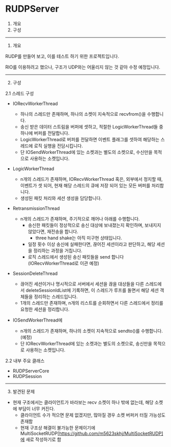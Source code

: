 # RUDPServer

1. 개요
2. 구성

---

1. 개요

RUDP를 만들어 보고, 이를 테스트 하기 위한 프로젝트입니다.

RIO를 이용하려고 했으나, 구조가 UDP와는 어울리지 않는 것 같아 수정 예정입니다.

---

2. 구성

2.1 스레드 구성

* IORecvWorkerThread
  * 하나의 스레드만 존재하며, 하나의 소켓이 지속적으로 recvfrom()을 수행합니다.
  * 송신 받은 데이터 스트림을 버퍼에 셋하고, 적절한 LogicWorkerThread들 중 하나에 버퍼를 전달합니다.
  * LogicWorkerThread로 버퍼를 전달하면 이벤트 플래그를 셋하여 해당하는 스레드에 로직 실행을 전담시킵니다.
  * 단 IOSendWorkerThread에 있는 소켓과는 별도의 소켓으로, 수신만을 목적으로 사용하는 소켓입니다.

* LogicWorkerThread
  * n개의 스레드가 존재하며, IORecvWorkerThread 혹은, 외부에서 정지할 때, 이벤트가 셋 되어, 현재 해당 스레드의 큐에 저장 되어 있는 모든 버퍼를 처리합니다.
  * 생성된 패킷 처리와 세션 생성을 담당합니다.

* RetransmissionThread
  * n개의 스레드가 존재하며, 주기적으로 깨어나 아래를 수행합니다.
    * 송신한 패킷들이 정상적으로 송신 대상에 보내졌는지 확인하며, 보내지지 않았다면, 재전송을 합니다.
      * three hand shake는 아직 미구현 상태입니다.
    * 일정 횟수 이상 송신에 실패한다면, 끊어진 세션이라고 판단하고, 해당 세션을 정리하는 과정을 거칩니다.
    * 로직 스레드에서 생성된 송신 패킷들을 send 합니다(IORecvWorkerThread로 이관 예정)

* SessionDeleteThread
  * 끊어진 세션이거나 명시적으로 서버에서 세션을 끊을 대상들을 다른 스레드에서 deleteSessionIdList에 기록하면, 이 스레드가 루프를 돌면서 해당 세션 객체들을 정리하는 스레드입니다.
  * 1개의 스레드만 존재하며, n개의 리스트를 순회하면서 다른 스레드에서 정리를 요청한 세션을 정리합니다.

* IOSendWorkerThread에
  * n개의 스레드가 존재하며, 하나의 소켓이 지속적으로 sendto()를 수행합니다.(예정)
  * 단 IORecvWorkerThread에 있는 소켓과는 별도의 소켓으로, 송신만을 목적으로 사용하는 소켓입니다.

2.2 내부 주요 클래스 

* RUDPServerCore
* RUDPSession

---

3. 발견된 문제

* 현재 구조에서는 클라이언트가 바라보는 recv 소켓이 하나 밖에 없는데, 해당 소켓에 부담이 너무 커진다.
  * 클라이언트 수가 적으면 문제 없겠지만, 많아질 경우 소켓 버퍼커 터질 가능성도 존재함
  * 현재 구조상 해결이 불가능한 문제이기에 MultiSocketRUDP[https://github.com/m5623skhj/MultiSocketRUDP]에 새로 작성하기로 함
